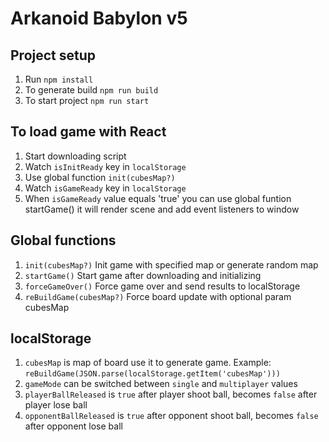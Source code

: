 # Arkanoid Babylon v5

## Project setup
1. Run `npm install`
2. To generate build `npm run build`
3. To start project `npm run start`


## To load game with React
1. Start downloading script
2. Watch `isInitReady` key in `localStorage`
3. Use global function `init(cubesMap?)`
4. Watch `isGameReady` key in `localStorage`
5. When `isGameReady` value equals 'true' you can use global funtion startGame() it will render scene and add event listeners to window

## Global functions
1. `init(cubesMap?)` Init game with specified map or generate random map
1. `startGame()` Start game after downloading and initializing
2. `forceGameOver()` Force game over and send results to localStorage
3. `reBuildGame(cubesMap?)` Force board update with optional param cubesMap

## localStorage
1. `cubesMap` is map of board use it to generate game. Example: `reBuildGame(JSON.parse(localStorage.getItem('cubesMap')))`
2. `gameMode` can be switched between `single` and `multiplayer` values
3. `playerBallReleased` is `true` after player shoot ball, becomes `false` after player lose ball
4. `opponentBallReleased` is `true` after opponent shoot ball, becomes `false` after opponent lose ball